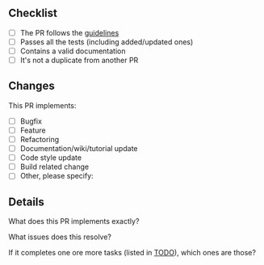 ## Checklist

- [ ] The PR follows the [guidelines](CONTRIBUTING.md)
- [ ] Passes all the tests (including added/updated ones)
- [ ] Contains a valid documentation
- [ ] It's not a duplicate from another PR

## Changes
This PR implements:
- [ ] Bugfix
- [ ] Feature
- [ ] Refactoring
- [ ] Documentation/wiki/tutorial update
- [ ] Code style update
- [ ] Build related change
- [ ] Other, please specify:

## Details
What does this PR implements exactly?

What issues does this resolve?
<!-- Fixes #1, Closes #2 -->

If it completes one ore more tasks (listed in [TODO](TODO.md)), which ones are those?
